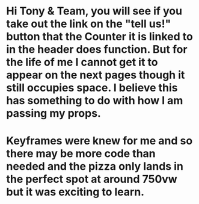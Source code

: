 # Hi Tony & Team, you will see if you take out the link on the "tell us!" button that the Counter it is linked to in the header does function. But for the life of me I cannot get it to appear on the next pages though it still occupies space. I believe this has something to do with how I am passing my props.
 

# Keyframes were knew for me and so there may be more code than needed and the pizza only lands in the perfect spot at around 750vw but it was exciting to learn. 